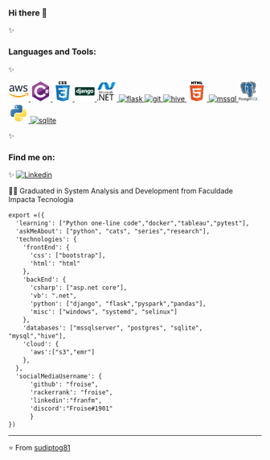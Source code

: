 ### Hi there 👋


✨<h3 align="left">Languages and Tools:</h3>✨
<p align="left"> <a href="https://aws.amazon.com" target="_blank"> <img src="https://raw.githubusercontent.com/devicons/devicon/master/icons/amazonwebservices/amazonwebservices-original-wordmark.svg" alt="aws" width="40" height="40"/> </a> <a href="https://www.w3schools.com/cs/" target="_blank"> <img src="https://raw.githubusercontent.com/devicons/devicon/master/icons/csharp/csharp-original.svg" alt="csharp" width="40" height="40"/> </a> <a href="https://www.w3schools.com/css/" target="_blank"> <img src="https://raw.githubusercontent.com/devicons/devicon/master/icons/css3/css3-original-wordmark.svg" alt="css3" width="40" height="40"/> </a> <a href="https://www.djangoproject.com/" target="_blank"> <img src="https://raw.githubusercontent.com/devicons/devicon/master/icons/django/django-original.svg" alt="django" width="40" height="40"/> </a> <a href="https://dotnet.microsoft.com/" target="_blank"> <img src="https://raw.githubusercontent.com/devicons/devicon/master/icons/dot-net/dot-net-original-wordmark.svg" alt="dotnet" width="40" height="40"/> </a> <a href="https://flask.palletsprojects.com/" target="_blank"> <img src="https://www.vectorlogo.zone/logos/pocoo_flask/pocoo_flask-icon.svg" alt="flask" width="40" height="40"/> </a> <a href="https://git-scm.com/" target="_blank"> <img src="https://www.vectorlogo.zone/logos/git-scm/git-scm-icon.svg" alt="git" width="40" height="40"/> </a> <a href="https://hive.apache.org/" target="_blank"> <img src="https://www.vectorlogo.zone/logos/apache_hive/apache_hive-icon.svg" alt="hive" width="40" height="40"/> </a> <a href="https://www.w3.org/html/" target="_blank"> <img src="https://raw.githubusercontent.com/devicons/devicon/master/icons/html5/html5-original-wordmark.svg" alt="html5" width="40" height="40"/> </a> <a href="https://www.microsoft.com/en-us/sql-server" target="_blank"> <img src="https://cdn.worldvectorlogo.com/logos/microsoft-sql-server.svg" alt="mssql" width="40" height="40"/> </a> <a href="https://www.postgresql.org" target="_blank"> <img src="https://raw.githubusercontent.com/devicons/devicon/master/icons/postgresql/postgresql-original-wordmark.svg" alt="postgresql" width="40" height="40"/> </a> <a href="https://www.python.org" target="_blank"> <img src="https://raw.githubusercontent.com/devicons/devicon/master/icons/python/python-original.svg" alt="python" width="40" height="40"/> </a> <a href="https://www.sqlite.org/" target="_blank"> <img src="https://www.vectorlogo.zone/logos/sqlite/sqlite-icon.svg" alt="sqlite" width="40" height="40"/> </a> </p>

✨<h3 align="left">Find me on:</h3>✨
[![Linkedin](https://img.shields.io/badge/-LinkedIn-222222?style=flat-square&logo=Linkedin&logoColor=white&link=https://www.linkedin.com/in/franfm/)](https://www.linkedin.com/in/franfm/)

👨‍🎓 Graduated in System Analysis and Development from Faculdade Impacta Tecnologia

```
export =({
  'learning': ["Python one-line code","docker","tableau","pytest"],
  'askMeAbout': ["python", "cats", "series","research"],
  'technologies': {
    'frontEnd': {
      'css': ["bootstrap"],
      'html': "html"
    },
    'backEnd': {
      'csharp': ["asp.net core"],
      'vb': ".net",
      'python': ["django", "flask","pyspark","pandas"],
      'misc': ["windows", "systemd", "selinux"]
    },
    'databases': ["mssqlserver", "postgres", "sqlite", "mysql","hive"],
    'cloud': {
      'aws':["s3","emr"]
    },
  },
  'socialMediaUsername': {
      'github': "froise",
      'rackerrank': "froise",
      'linkedin':"franfm",
      'discord':"Froise#1901"
      }
})
```

---

⭐️ From [sudiptog81](https://github.com/sudiptog81)
